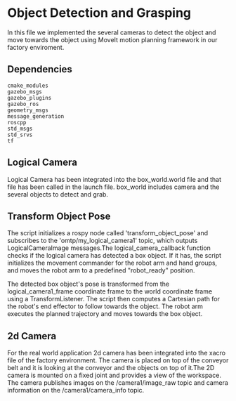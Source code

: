 # Object Detection and Grasping 

In this file we implemented the several cameras to detect the object and move towards the object using MoveIt motion planning framework in our factory enviroment.

## Dependencies 

    cmake_modules
    gazebo_msgs
    gazebo_plugins
    gazebo_ros
    geometry_msgs
    message_generation
    roscpp
    std_msgs
    std_srvs
    tf

## Logical Camera

Logical Camera has been integrated into the box_world.world file and that file has been called in the launch file. box_world includes camera and the several objects to detect and grab.

## Transform Object Pose

The script initializes a rospy node called 'transform_object_pose' and subscribes to the 'omtp/my_logical_camera1' topic, which outputs LogicalCameraImage messages.The logical_camera_callback function checks if the logical camera has detected a box object. If it has, the script initializes the movement commander for the robot arm and hand groups, and moves the robot arm to a predefined "robot_ready" position.

The detected box object's pose is transformed from the logical_camera1_frame coordinate frame to the world coordinate frame using a TransformListener. The script then computes a Cartesian path for the robot's end effector to follow towards the object. The robot arm executes the planned trajectory and moves towards the box object.

## 2d Camera 
For the real world application 2d camera has been integrated into the xacro file of the factory environment. The camera is placed on top of the conveyor belt and it is looking at the conveyor and the objects on top of it.The 2D camera is mounted on a fixed joint and provides a view of the workspace. The camera publishes images on the /camera1/image_raw topic and camera information on the /camera1/camera_info topic. 

